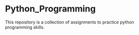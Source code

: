 # Python_Programming
This repository is a collection of assignments to practice python programming skills.
